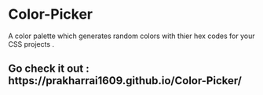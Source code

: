 # Color-Picker
A color palette which generates random colors with thier hex codes for your CSS projects .

<h2>Go check it out : https://prakharrai1609.github.io/Color-Picker/ </h2>
